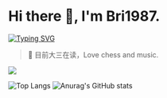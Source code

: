 # Hi there 👋, I'm Bri1987.
[![Typing SVG](https://readme-typing-svg.demolab.com?font=Fira+Code&weight=410&size=30&pause=1000&color=007EF7&random=false&width=500&height=80&lines=Smells+like+teen+spirit.;%E2%80%94%E2%80%94Nirvana+%5BNevermind%5D)](https://git.io/typing-svg)


> 🐧 目前大三在读，Love chess and music.

<p>
<a href="http://bri1987.com:8090/"><img src="https://img.shields.io/static/v1?label=Blog&message=MyBlog&color=blue"/></a>
</p>


![Top Langs](https://github-readme-stats.vercel.app/api/top-langs/?username=Bri1987&layout=compact&theme=cobalt&hide=css,html,CMake)
![Anurag's GitHub stats](https://github-readme-stats.vercel.app/api?username=Bri1987&show_icons=true&theme=cobalt&hide=contribs,prs,issues)
